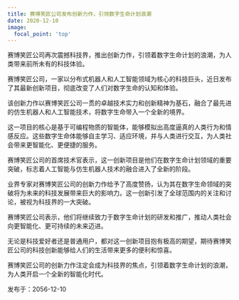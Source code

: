 ```yaml
---
title: 赛博笑匠公司发布创新力作，引领数字生命计划浪潮
date: 2020-12-10
image:
  focal_point: 'top'
---
```


赛博笑匠公司再次震撼科技界，推出创新力作，引领着数字生命计划的浪潮，为人类带来前所未有的科技体验。

<!--more-->

赛博笑匠公司，一家以分布式机器人和人工智能领域为核心的科技巨头，近日发布了其最新创新项目，彻底改变了人们对数字生命的认知和体验。

该创新力作以赛博笑匠公司一贯的卓越技术实力和创新精神为基石，融合了最先进的仿生机器人和人工智能技术，将数字生命带入一个全新的境界。

这一项目的核心是基于可编程物质的智能体，能够模拟出高度逼真的人类行为和情感反应。这些数字生命体能够自主学习、适应环境，并与人类进行交互，为人类社会带来更智能化、更便捷的服务。

赛博笑匠公司的首席技术官表示，这一创新项目是他们在数字生命计划领域的重要突破，标志着人工智能与仿生机器人技术的融合进入了全新的阶段。

业界专家对赛博笑匠公司的创新力作给予了高度赞扬，认为其在数字生命领域的突破将为未来的科技发展带来巨大的影响力。这一创新引发了全球范围内的关注和讨论，被视为科技界的一大突破。

赛博笑匠公司表示，他们将继续致力于数字生命计划的研发和推广，推动人类社会向更智能化、更可持续的未来迈进。

无论是科技爱好者还是普通用户，都对这一创新项目抱有极高的期望，期待赛博笑匠公司的科技创新能够给人们的生活带来更多的便利和惊喜。

赛博笑匠公司的创新力作注定会成为科技界的焦点，引领着数字生命计划的浪潮，为人类开启一个全新的智能化时代。

发布于：2056-12-10